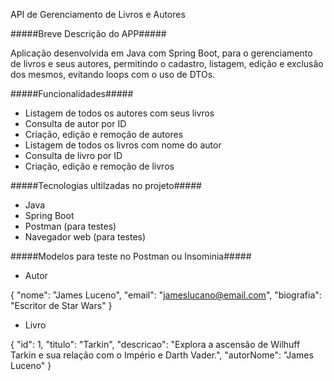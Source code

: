 API de Gerenciamento de Livros e Autores

#####Breve Descrição do APP#####

Aplicação desenvolvida em Java com Spring Boot, para o gerenciamento de livros e seus autores, permitindo o cadastro, listagem, edição e exclusão dos mesmos, evitando loops com o uso de DTOs.

#####Funcionalidades#####

- Listagem de todos os autores com seus livros
- Consulta de autor por ID
- Criação, edição e remoção de autores
- Listagem de todos os livros com nome do autor
- Consulta de livro por ID
- Criação, edição e remoção de livros

#####Tecnologias ultilzadas no projeto#####

- Java
- Spring Boot
- Postman (para testes)
- Navegador web (para testes)

#####Modelos para teste no Postman ou Insominia#####

- Autor

{
  "nome": "James Luceno",
  "email": "jameslucano@email.com",
  "biografia": "Escritor de Star Wars"
}

- Livro

{
    "id": 1,
    "titulo": "Tarkin",
    "descricao": "Explora a ascensão de Wilhuff Tarkin e sua relação com o Império e Darth Vader.",
    "autorNome": "James Luceno"
}

